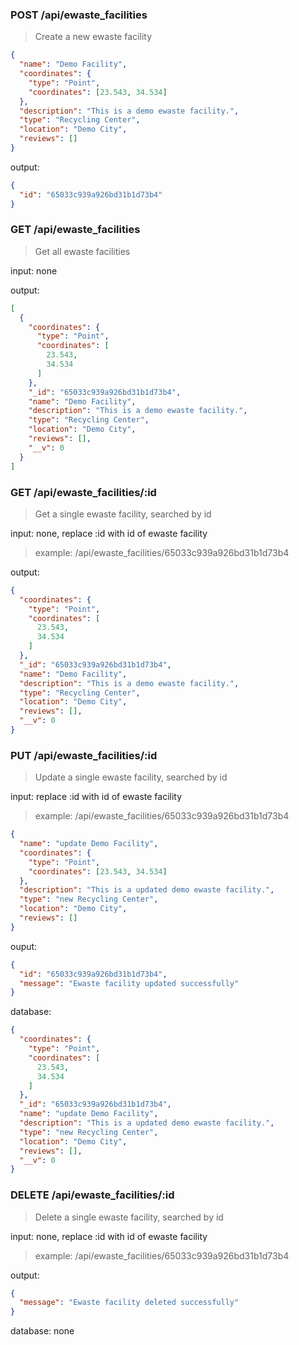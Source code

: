 ### POST /api/ewaste_facilities

> Create a new ewaste facility

```json
{
  "name": "Demo Facility",
  "coordinates": {
    "type": "Point",
    "coordinates": [23.543, 34.534]
  },
  "description": "This is a demo ewaste facility.",
  "type": "Recycling Center",
  "location": "Demo City",
  "reviews": []
}
```

output:
```json
{
  "id": "65033c939a926bd31b1d73b4"
}
```

### GET /api/ewaste_facilities

> Get all ewaste facilities

input: none

output: 
```json
[
  {
    "coordinates": {
      "type": "Point",
      "coordinates": [
        23.543,
        34.534
      ]
    },
    "_id": "65033c939a926bd31b1d73b4",
    "name": "Demo Facility",
    "description": "This is a demo ewaste facility.",
    "type": "Recycling Center",
    "location": "Demo City",
    "reviews": [],
    "__v": 0
  }
]
```

### GET /api/ewaste_facilities/:id

> Get a single ewaste facility, searched by id

input: none, replace :id with id of ewaste facility
> example: /api/ewaste_facilities/65033c939a926bd31b1d73b4

output:
```json
{
  "coordinates": {
    "type": "Point",
    "coordinates": [
      23.543,
      34.534
    ]
  },
  "_id": "65033c939a926bd31b1d73b4",
  "name": "Demo Facility",
  "description": "This is a demo ewaste facility.",
  "type": "Recycling Center",
  "location": "Demo City",
  "reviews": [],
  "__v": 0
}
```

### PUT /api/ewaste_facilities/:id

> Update a single ewaste facility, searched by id

input: replace :id with id of ewaste facility
> example: /api/ewaste_facilities/65033c939a926bd31b1d73b4

```json
{
  "name": "update Demo Facility",
  "coordinates": {
    "type": "Point",
    "coordinates": [23.543, 34.534]
  },
  "description": "This is a updated demo ewaste facility.",
  "type": "new Recycling Center",
  "location": "Demo City",
  "reviews": []
}
```

ouput:
```json
{
  "id": "65033c939a926bd31b1d73b4",
  "message": "Ewaste facility updated successfully"
}
```

database:
```json
{
  "coordinates": {
    "type": "Point",
    "coordinates": [
      23.543,
      34.534
    ]
  },
  "_id": "65033c939a926bd31b1d73b4",
  "name": "update Demo Facility",
  "description": "This is a updated demo ewaste facility.",
  "type": "new Recycling Center",
  "location": "Demo City",
  "reviews": [],
  "__v": 0
}
```

### DELETE /api/ewaste_facilities/:id

> Delete a single ewaste facility, searched by id

input: none, replace :id with id of ewaste facility
> example: /api/ewaste_facilities/65033c939a926bd31b1d73b4

output:
```json
{
  "message": "Ewaste facility deleted successfully"
}
```

database: none

